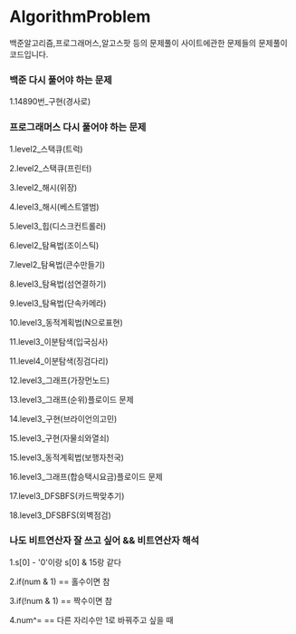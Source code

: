 # AlgorithmProblem
백준알고리즘,프로그래머스,알고스팟 등의 문제풀이 사이트에관한 문제들의 문제풀이 코드입니다.

### 백준 다시 풀어야 하는 문제
1.14890번_구현(경사로) 

### 프로그래머스 다시 풀어야 하는 문제
1.level2_스택큐(트럭) 

2.level2_스택큐(프린터)

3.level2_해시(위장)

4.level3_해시(베스트앨범)
 
5.level3_힙(디스크컨트롤러)

6.level2_탐욕법(조이스틱)

7.level2_탐욕법(큰수만들기)

8.level3_탐욕법(섬연결하기)

9.level3_탐욕법(단속카메라)

10.level3_동적계획법(N으로표현)

11.level3_이분탐색(입국심사)

11.level4_이분탐색(징검다리)

12.level3_그래프(가장먼노드)

13.level3_그래프(순위)플로이드 문제

14.level3_구현(브라이언의고민)

15.level3_구현(자물쇠와열쇠)

15.level3_동적계획법(보행자천국)

16.level3_그래프(합승택시요금)플로이드 문제

17.level3_DFSBFS(카드짝맞추기)

18.level3_DFSBFS(외벽점검)

### 나도 비트연산자 잘 쓰고 싶어 && 비트연산자 해석

1.s[0] - '0'이랑 s[0] & 15랑 같다

2.if(num & 1) == 홀수이면 참

3.if(!num & 1) == 짝수이면 참

4.num^= == 다른 자리수만 1로 바꿔주고 싶을 때
